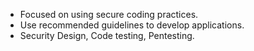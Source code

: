 
- Focused on using secure coding practices.
- Use recommended guidelines to develop applications.
- Security Design, Code testing, Pentesting.
